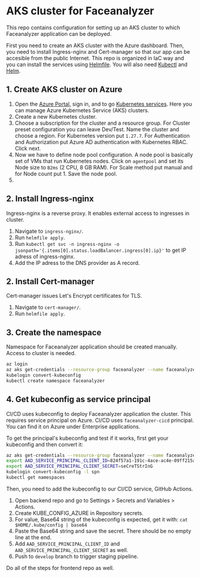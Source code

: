 # AKS cluster for Faceanalyzer

This repo contains configuration for setting up an AKS cluster to which Faceanalyzer application can be deployed.

First you need to create an AKS cluster with the Azure dashboard. Then, you need to install Ingress-nginx and Cert-manager so that our app can be accesible from the public Internet. This repo is organized in IaC way and you can install the services using [Helmfile](https://github.com/helmfile/helmfile). You will also need [Kubectl](https://kubernetes.io/docs/tasks/tools/) and [Helm](https://helm.sh/docs/intro/install/).

## 1. Create AKS cluster on Azure

1. Open the [Azure Portal](https://azure.microsoft.com/en-us/get-started/azure-portal), sign in, and to go [Kubernetes services](https://portal.azure.com/#view/HubsExtension/BrowseResource/resourceType/Microsoft.ContainerService%2FmanagedClusters). Here you can manage Azure Kubernetes Service (AKS) clusters.
2. Create a new Kubernetes cluster.
3. Choose a subscription for the cluster and a resource group. For Cluster preset configuration you can leave Dev/Test. Name the cluster and choose a region. For Kubernetes version put `1.27.7`. For Authentication and Authorization put Azure AD authentication with Kubernetes RBAC. Click next.
4. Now we have to define node pool configuration. A node pool is basically set of VMs that run Kubernetes nodes. Click on `agentpool` and set its Node size to `B2ms` (2 CPU, 8 GB RAM). For Scale method put manual and for Node count put 1. Save the node pool.
5.

## 2. Install Ingress-nginx

Ingress-nginx is a reverse proxy. It enables external access to ingresses in cluster.

1. Navigate to `ingress-nginx/`.
2. Run `helmfile apply`.
3. Run `kubectl get svc -n ingress-nginx -o jsonpath='{.items[0].status.loadBalancer.ingress[0].ip}'` to get IP adress of ingress-nginx.
4. Add the IP adress to the DNS provider as A record.

## 2. Install Cert-manager

Cert-manager issues Let's Encrypt certificates for TLS.

1. Navigate to `cert-manager/`.
2. Run `helmfile apply`.

## 3. Create the namespace

Namespace for Faceanalyzer application should be created manually. Access to cluster is needed.

```bash
az login
az aks get-credentials --resource-group faceanalyzer --name faceanalyzer
kubelogin convert-kubeconfig
kubectl create namespace faceanalyzer
```

## 4. Get kubeconfig as service principal

CI/CD uses kubeconfig to deploy Faceanalyzer application the cluster. This requires service principal on Azure. CI/CD uses `faceanalyzer-cicd` principal. You can find it on Azure under Enterprise applications.

To get the principal's kubeconfig and test if it works, first get your kubeconfig and then convert it:

```bash
az aks get-credentials --resource-group faceanalyzer --name faceanalyzer
export AAD_SERVICE_PRINCIPAL_CLIENT_ID=824f57a1-191c-4ace-ac4e-09ff215a7cfe
export AAD_SERVICE_PRINCIPAL_CLIENT_SECRET=seCreTStrInG
kubelogin convert-kubeconfig -l spn
kubectl get namespaces
```

Then, you need to add the kubeconfig to our CI/CD service, GitHub Actions.

1. Open backend repo and go to Settings > Secrets and Variables > Actions.
2. Create KUBE_CONFIG_AZURE in Repository secrets.
3. For value, Base64 string of the kubeconfig is expected, get it with: `cat $HOME/.kube/config | base64`
4. Paste the Base64 string and save the secret. There should be no empty line at the end.
5. Add `AAD_SERVICE_PRINCIPAL_CLIENT_ID` and `AAD_SERVICE_PRINCIPAL_CLIENT_SECRET` as well.
6. Push to `develop` branch to trigger staging pipeline.

Do all of the steps for frontend repo as well.
